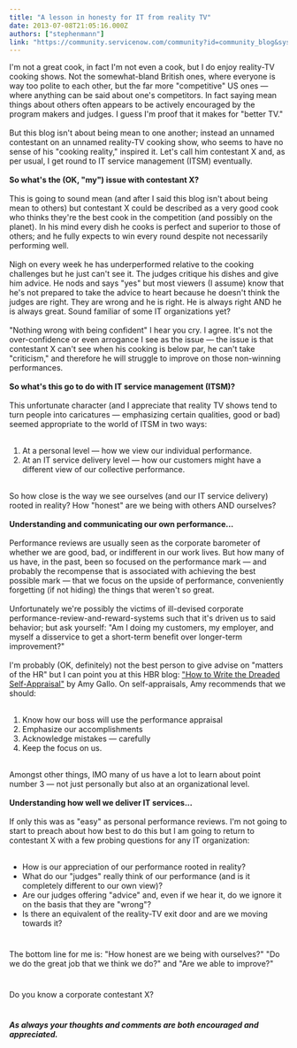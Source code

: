 ```yaml
---
title: "A lesson in honesty for IT from reality TV"
date: 2013-07-08T21:05:16.000Z
authors: ["stephenmann"]
link: "https://community.servicenow.com/community?id=community_blog&sys_id=b04daee5dbd0dbc01dcaf3231f961994"
---
```

<p>I'm not a great cook, in fact I'm not even a cook, but I do enjoy reality-TV cooking shows. Not the somewhat-bland British ones, where everyone is way too polite to each other, but the far more "competitive" US ones — where anything can be said about one's competitors. In fact saying mean things about others often appears to be actively encouraged by the program makers and judges. I guess I'm proof that it makes for "better TV."<br/><br/>But this blog isn't about being mean to one another; instead an unnamed contestant on an unnamed reality-TV cooking show, who seems to have no sense of his "cooking reality," inspired it. Let's call him contestant X and, as per usual, I get round to IT service management (ITSM) eventually.<br/><br/><strong>So what's the (OK, "my") issue with contestant X?</strong><br/><br/>This is going to sound mean (and after I said this blog isn't about being mean to others) but contestant X could be described as a very good cook who thinks they're the best cook in the competition (and possibly on the planet). In his mind every dish he cooks is perfect and superior to those of others; and he fully expects to win every round despite not necessarily performing well.<br/><br/>Nigh on every week he has underperformed relative to the cooking challenges but he just can't see it. The judges critique his dishes and give him advice. He nods and says "yes" but most viewers (I assume) know that he's not prepared to take the advice to heart because he doesn't think the judges are right. They are wrong and he is right. He is always right AND he is always great. Sound familiar of some IT organizations yet?<br/><br/>"Nothing wrong with being confident" I hear you cry. I agree. It's not the over-confidence or even arrogance I see as the issue — the issue is that contestant X can't see when his cooking is below par, he can't take "criticism," and therefore he will struggle to improve on those non-winning performances.<br/><br/><strong>So what's this go to do with IT service management (ITSM)?</strong><br/><br/>This unfortunate character (and I appreciate that reality TV shows tend to turn people into caricatures — emphasizing certain qualities, good or bad) seemed appropriate to the world of ITSM in two ways:<br/><br/></p><ol><li>At a personal level — how we view our individual performance.</li><li>At an IT service delivery level — how our customers might have a different view of our collective performance.</li></ol><p><br/>So how close is the way we see ourselves (and our IT service delivery) rooted in reality? How "honest" are we being with others AND ourselves?<br/><br/><strong>Understanding and communicating our own performance...</strong><br/><br/>Performance reviews are usually seen as the corporate barometer of whether we are good, bad, or indifferent in our work lives. But how many of us have, in the past, been so focused on the performance mark — and probably the recompense that is associated with achieving the best possible mark — that we focus on the upside of performance, conveniently forgetting (if not hiding) the things that weren't so great.<br/><br/>Unfortunately we're possibly the victims of ill-devised corporate performance-review-and-reward-systems such that it's driven us to said behavior; but ask yourself: "Am I doing my customers, my employer, and myself a disservice to get a short-term benefit over longer-term improvement?"<br/><br/>I'm probably (OK, definitely) not the best person to give advise on "matters of the HR" but I can point you at this HBR blog: <a title="" _jive_internal="true" href="/blog/ http:/blogs.hbr.org/hmu/2013/03/how-to-write-the-dreaded-self-appraisal.html" rel="nofollow" target="_blank">"How to Write the Dreaded Self-Appraisal"</a> by Amy Gallo. On self-appraisals, Amy recommends that we should:<br/><br/></p><ol><li>Know how our boss will use the performance appraisal</li><li>Emphasize our accomplishments</li><li>Acknowledge mistakes — carefully</li><li>Keep the focus on us.</li></ol><p><br/>Amongst other things, IMO many of us have a lot to learn about point number 3 — not just personally but also at an organizational level.<br/><br/><strong>Understanding how well we deliver IT services...</strong><br/><br/>If only this was as "easy" as personal performance reviews. I'm not going to start to preach about how best to do this but I am going to return to contestant X with a few probing questions for any IT organization:<br/><br/></p><ul><li>How is our appreciation of our performance rooted in reality?</li><li>What do our "judges" really think of our performance (and is it completely different to our own view)?</li><li>Are our judges offering "advice" and, even if we hear it, do we ignore it on the basis that they are "wrong"?</li><li>Is there an equivalent of the reality-TV exit door and are we moving towards it?</li></ul><p style="min-height: 8pt; height: 8pt; padding: 0px;">  </p><p>The bottom line for me is: "How honest are we being with ourselves?" "Do we do the great job that we think we do?" and "Are we able to improve?"</p><p style="min-height: 8pt; height: 8pt; padding: 0px;">  </p><p>Do you know a corporate contestant X?</p><p style="min-height: 8pt; height: 8pt; padding: 0px;">  </p><p><em><strong>As always your thoughts and comments are both encouraged and appreciated.</strong></em></p>